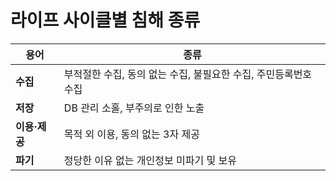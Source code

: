 # 라이프 사이클별 침해 종류

| **용어**         | **종류**                                                           |
| ----------------- | ------------------------------------------------------------------ |
| **수집**          | 부적절한 수집, 동의 없는 수집, 불필요한 수집, 주민등록번호 수집    |
| **저장**          | DB 관리 소홀, 부주의로 인한 노출                                   |
| **이용·제공**     | 목적 외 이용, 동의 없는 3자 제공                                   |
| **파기**          | 정당한 이유 없는 개인정보 미파기 및 보유                           |
